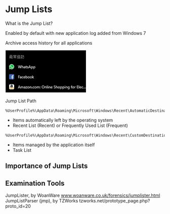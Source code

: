 # Jump Lists

What is the Jump List? 

Enabled by default with new application log added from Windows 7 

Archive access history for all applications

![](../.gitbook/assets/image%20%2871%29.png)

Jump List Path 
```
%UserProfile%\AppData\Roaming\Microsoft\Windows\Recent\AutomaticDestinations 
```
* Items automatically left by the operating system 
* Recent List \(Recent\) or Frequently Used List \(Frequent\) 

```
%UserProfile%\AppData\Roaming\Microsoft\Windows\Recent\CustomDestinations 
```

* Items managed by the application itself 
* Task List

## Importance of Jump Lists


## Examination Tools

JumpLister, by WoanWare www.woanware.co.uk/forensics/jumplister.html
JumpListParser (jmp), by TZWorks tzworks.net/prototype_page.php?proto_id=20
